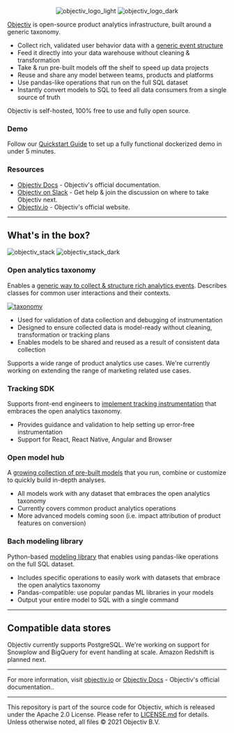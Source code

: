 <div align="center">
  <img src="https://user-images.githubusercontent.com/82152911/159266790-19e0e3d4-0d10-4c58-9da7-16edde9ec05a.svg#gh-light-mode-only" alt="objectiv_logo_light" title="Objectiv Logo">
 <img src="https://user-images.githubusercontent.com/82152911/159266895-39f52604-83c1-438d-96bd-9a6d66e74b08.svg#gh-dark-mode-only" alt="objectiv_logo_dark" title="Objectiv Logo">
</div>

[Objectiv](https://objectiv.io/) is open-source product analytics infrastructure, built around a generic taxonomy.

* Collect rich, validated user behavior data with a [generic event structure](https://www.objectiv.io/docs/taxonomy)
* Feed it directly into your data warehouse without cleaning & transformation
* Take & run pre-built models off the shelf to speed up data projects
* Reuse and share any model between teams, products and platforms
* Use pandas-like operations that run on the full SQL dataset
* Instantly convert models to SQL to feed all data consumers from a single source of truth

Objectiv is self-hosted, 100% free to use and fully open source.

### Demo

Follow our [Quickstart Guide](https://objectiv.io/docs/home/quickstart-guide) to set up a fully functional dockerized demo in under 5 minutes.

### Resources

* [Objectiv Docs](https://www.objectiv.io/docs) - Objectiv's official documentation.
* [Objectiv on Slack](https://objectiv.io/join-slack) - Get help & join the discussion on where to take Objectiv next.
* [Objectiv.io](https://www.objectiv.io) - Objectiv's official website.

---

## What's in the box?
![objectiv_stack](https://user-images.githubusercontent.com/82152911/161998050-7ec9e452-20c7-447f-a61f-12b904733c74.svg#gh-light-mode-only "Objectiv Stack")
![objectiv_stack_dark](https://user-images.githubusercontent.com/82152911/161998028-4dbe0759-fb8d-4579-b2c9-200e69adc821.svg#gh-dark-mode-only "Objectiv Stack")


### Open analytics taxonomy

Enables a [generic way to collect & structure rich analytics events](https://www.objectiv.io/docs/taxonomy). Describes classes for common user interactions and their contexts. 

[![taxonomy](https://user-images.githubusercontent.com/82152911/162000133-1eea0192-c882-4121-a866-8c1a3f8ffee3.svg)](https://www.objectiv.io/docs/taxonomy)

* Used for validation of data collection and debugging of instrumentation
* Designed to ensure collected data is model-ready without cleaning, transformation or tracking plans
* Enables models to be shared and reused as a result of consistent data collection

Supports a wide range of product analytics use cases. We're currently working on extending the range of marketing related use cases.

### Tracking SDK

Supports front-end engineers to [implement tracking instrumentation](https://www.objectiv.io/docs/tracking) that embraces the open analytics taxonomy.

* Provides guidance and validation to help setting up error-free instrumentation
* Support for React, React Native, Angular and Browser
 
### Open model hub

A [growing collection of pre-built models](https://www.objectiv.io/docs/modeling/example_notebooks) that you run, combine or customize to quickly build in-depth analyses.

* All models work with any dataset that embraces the open analytics taxonomy
* Currently covers common product analytics operations
* More advanced models coming soon (i.e. impact attribution of product features on conversion)

### Bach modeling library

Python-based [modeling library](https://www.objectiv.io/docs/modeling/bach) that enables using pandas-like operations on the full SQL dataset.

* Includes specific operations to easily work with datasets that embrace the open analytics taxonomy
* Pandas-compatible: use popular pandas ML libraries in your models
* Output your entire model to SQL with a single command

---

## Compatible data stores

Objectiv currently supports PostgreSQL. We're working on support for Snowplow and BigQuery for event handling at scale. Amazon Redshift is planned next.

---

For more information, visit [objectiv.io](https://www.objectiv.io) or [Objectiv Docs](https://www.objectiv.io/docs) - Objectiv's official documentation..

---

This repository is part of the source code for Objectiv, which is released under the Apache 2.0 License. Please refer to [LICENSE.md](LICENSE.md) for details. Unless otherwise noted, all files © 2021 Objectiv B.V.



